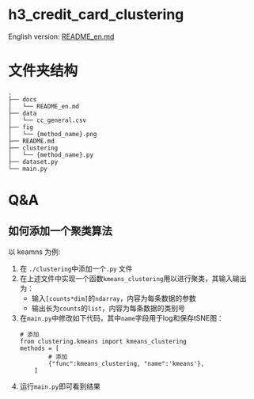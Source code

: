 # h3_credit_card_clustering
English version: [README_en.md](./docs/README_en.md)
# 文件夹结构
```
.
├── docs
│   └── README_en.md
├── data
│   └── cc_general.csv
├── fig
│   └── {method_name}.png
├── README.md
├── clustering
│   └── {method_name}.py
├── dataset.py
└── main.py
```

# Q&A
## 如何添加一个聚类算法
以 keamns 为例:
1. 在 `./clustering`中添加一个`.py` 文件
2. 在上述文件中实现一个函数`kmeans_clustering`用以进行聚类，其输入输出为：
    - 输入`[counts*dim]`的`ndarray`，内容为每条数据的参数
    - 输出长为`counts`的`list`，内容为每条数据的类别号
3. 在`main.py`中修改如下代码，其中`name`字段用于log和保存tSNE图：
    ```
    # 添加
    from clustering.kmeans import kmeans_clustering
    methods = [
            # 添加
            {"func":kmeans_clustering, "name":'kmeans'},
        ]
    ```
4. 运行`main.py`即可看到结果